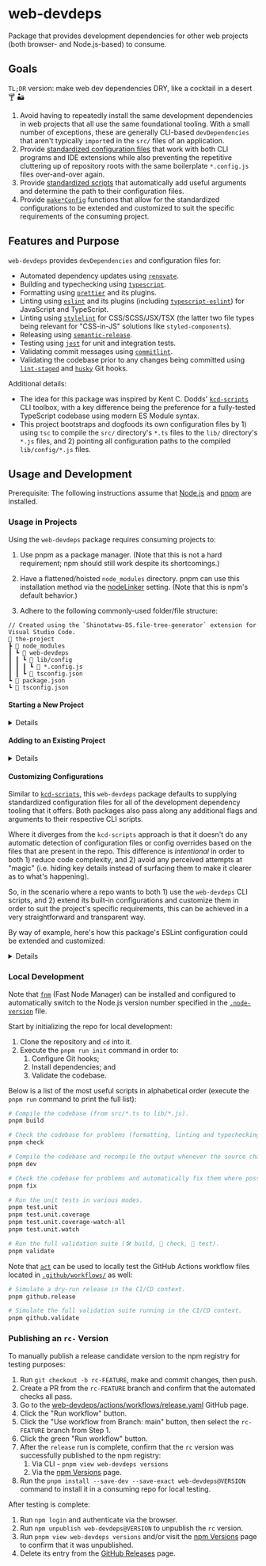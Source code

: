 # web-devdeps

Package that provides development dependencies for other web projects (both browser- and Node.js-based) to consume.

## Goals

`TL;DR` version: make web dev dependencies DRY, like a cocktail in a desert 🍸 🏜️

1. Avoid having to repeatedly install the same development dependencies in web projects that all use the same foundational tooling. With a small number of exceptions, these are generally CLI-based `devDependencies` that aren't typically `import`ed in the `src/` files of an application.
1. Provide [standardized configuration files](./src/config/) that work with both CLI programs and IDE extensions while also preventing the repetitive cluttering up of repository roots with the same boilerplate `*.config.js` files over-and-over again.
1. Provide [standardized scripts](./src/scripts/) that automatically add useful arguments and determine the path to their configuration files.
1. Provide [`make*Config`](./src/exports.ts) functions that allow for the standardized configurations to be extended and customized to suit the specific requirements of the consuming project.

## Features and Purpose

`web-devdeps` provides `devDependencies` and configuration files for:

- Automated dependency updates using [`renovate`](https://docs.renovatebot.com).
- Building and typechecking using [`typescript`](https://www.typescriptlang.org).
- Formatting using [`prettier`](https://prettier.io) and its plugins.
- Linting using [`eslint`](https://eslint.org) and its plugins (including [`typescript-eslint`](https://typescript-eslint.io)) for JavaScript and TypeScript.
- Linting using [`stylelint`](https://stylelint.io) for CSS/SCSS/JSX/TSX (the latter two file types being relevant for "CSS-in-JS" solutions like `styled-components`).
- Releasing using [`semantic-release`](https://semantic-release.gitbook.io/semantic-release).
- Testing using [`jest`](https://jestjs.io) for unit and integration tests.
- Validating commit messages using [`commitlint`](https://commitlint.js.org).
- Validating the codebase prior to any changes being committed using [`lint-staged`](https://github.com/lint-staged/lint-staged) and [`husky`](https://typicode.github.io/husky) Git hooks.

Additional details:

- The idea for this package was inspired by Kent C. Dodds' [`kcd-scripts`][kcd-scripts] CLI toolbox, with a key difference being the preference for a fully-tested TypeScript codebase using modern ES Module syntax.
- This project bootstraps and dogfoods its own configuration files by 1) using `tsc` to compile the `src/` directory's `*.ts` files to the `lib/` directory's `*.js` files, and 2) pointing all configuration paths to the compiled `lib/config/*.js` files.

## Usage and Development

Prerequisite: The following instructions assume that [Node.js](https://nodejs.org/en/download) and [pnpm](https://pnpm.io/installation#using-corepack) are installed.

### Usage in Projects

Using the `web-devdeps` package requires consuming projects to:

1. Use pnpm as a package manager. (Note that this is not a hard requirement; npm should still work despite its shortcomings.)

1. Have a flattened/hoisted `node_modules` directory. pnpm can use this installation method via the [nodeLinker](https://pnpm.io/settings#nodelinker) setting. (Note that this is npm's default behavior.)

1. Adhere to the following commonly-used folder/file structure:

```text
// Created using the `Shinotatwu-DS.file-tree-generator` extension for Visual Studio Code.
📂 the-project
┣ 📂 node_modules
┃ ┗ 📂 web-devdeps
┃ ┃ ┗ 📂 lib/config
┃ ┃ ┃ ┗ 📄 *.config.js
┃ ┃ ┗ 📄 tsconfig.json
┗ 📄 package.json
┗ 📄 tsconfig.json
```

#### Starting a New Project

<details>

**Important:** Replace the `repo-name` placeholder in the commands below with the actual name of the repository.

```sh
# 1. Create and initialize a new Git repository:
mkdir repo-name && cd repo-name && git init

# 2. Use `pnpx` to execute this package's `init-repo` script to write the initial files
#    needed for web-based projects when creating a new Git repository.
#
#    **Tip:** Pass the `--help` flag to print the documentation for the command's flags.
pnpx web-devdeps init-repo repo-name

# 3. Configure the repo to use the Git hooks files in the written `.githooks/` directory
#    and modify the permissions to make all files executable:
git config core.hooksPath ./.githooks/ && chmod u+x ./.githooks/*

# 4. Install the `web-devdeps` version listed in the written `package.json` file:
pnpm install

# 5. (optional) Automatically fix the formatting for all of the written files:
pnpm fix.format

# 6. Note how the key files (`package.json`, `README.md`, `tsconfig.json`, etc.)
#    and folders (`.githooks/`, `.vscode/`) have all been initialized. Open each
#    written file and make updates as needed, then add and commit everything:
git add --all && git commit -m "feat: initial commit"

# 7. Verify that the Git hooks ran automatically and the relevant checks
#    (formatting, linting, testing, typechecking, etc.) were successful.
```

</details>

#### Adding to an Existing Project

<details>

1. Create the `.githooks/` directory and populate it with the following three files:

A. `.githooks/commit-msg`

```sh
#!/usr/bin/env sh
./node_modules/web-devdeps/.githooks/_/commit-msg
```

B. `.githooks/pre-commit`

```sh
#!/usr/bin/env sh
./node_modules/web-devdeps/.githooks/_/pre-commit
```

C. `.githooks/pre-push`

```sh
#!/usr/bin/env sh
./node_modules/web-devdeps/.githooks/_/pre-push
```

2. Create the `.vscode/` directory and populate it with the `settings.json` file:

```json
{
	"eslint.options": {
		"overrideConfigFile": "node_modules/web-devdeps/lib/config/eslint.config.js"
	},
	"prettier.configPath": "node_modules/web-devdeps/lib/config/prettier.config.js",
	"prettier.ignorePath": ".gitignore",
	// (optional) Modify or remove the Stylelint-related lines below as per the tooling needs of the project.
	"stylelint.configFile": "node_modules/web-devdeps/lib/config/stylelint.config.js",
	"stylelint.validate": ["css", "javascriptreact", "scss", "typescriptreact"]
}
```

3. (optional) If it's a frontend project that uses TypeScript, create the `config/` directory and populate it with the `jest.setupFilesAfterEnv.ts` file:

```ts
import "@testing-library/jest-dom";
```

4. Create the `.node-version` file:

```
22
```

5. Install the package as a development dependency:

```sh
pnpm add --save-dev --save-exact web-devdeps
```

6. Go through the `package.json` file and add the following `scripts`, making modifications as needed (i.e. a non-TypeScript project has no use for the `check.types` script, a non-frontend project has no use for the `lint.styles` scripts, a React project that doesn't use a CSS-in-JS runtime library like `styled-components` doesn't need to check `.jsx` or `.tsx` files for linting issues with the styling, etc.):

```json
{
	"scripts": {
		"build": "...",
		"check": "pnpm run /check./",
		"check.format": "pnpm format --check ./",
		"check.lint.js-ts": "pnpm lint.js-ts ./",
		"check.lint.styles": "pnpm lint.styles '**/*.{css,scss,jsx,tsx}'",
		"check.types": "tsc --noEmit",
		"clean": "pnpm run /clean./",
		"clean.caches": "pnpx jest --clear-cache && pnpx web-devdeps clean ./.caches/",
		"clean.deps": "pnpx web-devdeps clean ./node_modules/ ./pnpm-lock.yaml",
		"format": "web-devdeps format",
		"fix": "pnpm run /fix./",
		"fix.format": "pnpm format --write ./",
		"fix.lint.js-ts": "pnpm lint.js-ts --fix ./",
		"fix.lint.styles": "pnpm lint.styles --fix '**/*.{css,scss,jsx,tsx}'",
		"githooks.commit-msg": "web-devdeps githooks.commit-msg",
		"githooks.pre-commit": "web-devdeps githooks.pre-commit",
		"githooks.pre-push": "pnpm validate",
		"init": "git config core.hooksPath ./.githooks/ && pnpm install && pnpm validate",
		"lint.js-ts": "web-devdeps lint.js-ts",
		"lint.styles": "web-devdeps lint.styles",
		"test.unit": "web-devdeps test.unit",
		"test.unit.coverage": "pnpm test.unit --coverage",
		"test.unit.coverage-watch-all": "pnpm test.unit.coverage --watch-all",
		"test.unit.watch": "pnpm test.unit.coverage --watch",
		"validate": "pnpm build && pnpm check && pnpm test.unit.coverage"
	}
}
```

7. Create the `pnpm-workspace.yaml` file:

```yaml
nodeLinker: hoisted
```

8. Create the `renovate.json` file:

```json
{
	"$schema": "https://docs.renovatebot.com/renovate-schema.json",
	"extends": ["github>dustin-ruetz/web-devdeps:renovate.json"]
}
```

9. (optional) If it's a TypeScript project, create the `tsconfig.json` file and make modifications as needed:

```json
{
	"extends": "./node_modules/web-devdeps/tsconfig.json",
	"include": ["./config/", "./src/"],
	"exclude": ["..."],
	"compilerOptions": {
		"outDir": "..."
	}
}
```

10. Try running the validation script:

```sh
pnpm validate
```

11. Remove any previous development dependencies and configuration files that are no longer needed now that they're being provided by the `web-devdeps` package:

```sh
pnpm remove --save-dev eslint jest prettier stylelint # (etc.)
```

</details>

#### Customizing Configurations

Similar to [`kcd-scripts`][kcd-scripts], this `web-devdeps` package defaults to supplying standardized configuration files for all of the development dependency tooling that it offers. Both packages also pass along any additional flags and arguments to their respective CLI scripts.

Where it diverges from the `kcd-scripts` approach is that it doesn't do any automatic detection of configuration files or config overrides based on the files that are present in the repo. This difference is _intentional_ in order to both 1) reduce code complexity, and 2) avoid any perceived attempts at "magic" (i.e. hiding key details instead of surfacing them to make it clearer as to what's happening).

So, in the scenario where a repo wants to both 1) use the `web-devdeps` CLI scripts, and 2) extend its built-in configurations and customize them in order to suit the project's specific requirements, this can be achieved in a very straightforward and transparent way.

By way of example, here's how this package's ESLint configuration could be extended and customized:

<details>

1. Create the `config/eslint.config.js` file (note that the directory, filename and extension are all arbitrary; it can be located anywhere, it can be named anything, it can be a ".mjs" file, etc.) and customize it:

```js
// Refer to the `https://github.com/dustin-ruetz/web-devdeps/blob/main/src/exports.ts` file
// for the full list of `make*Config` functions that this package offers.
import {makeESLintConfig} from "web-devdeps";

export default [
	...(await makeESLintConfig()),
	{
		rules: {
			// Note: This rule is configured to `"warn"` by default.
			"no-console": "error",
		},
	},
];
```

2. Modify the following two files so that they point to the custom `config/eslint.config.js` file:

A. `.vscode/settings.json`

```json
{
	"eslint.options": {
		"overrideConfigFile": "config/eslint.config.js"
	}
}
```

B. `package.json`

```json
{
	"scripts": {
		"lint.js-ts": "web-devdeps lint.js-ts --config ./config/eslint.config.js"
	}
}
```

3. In VS Code, restart the ESLint server or reload the window.

4. Open a JS or TS file, add a `console.log()` statement to it, then verify that both the ESLint IDE extension and the `lint.js-ts` script report the file as having the `no-console` error.

As a final related note on providing transparency and avoiding "magic", this is also why the package's CLI scripts include their paths and flags (both the built-in ones that are automatically added, as well as any additional passed flags) in the terminal output when they're run. In this example, executing the `lint.js-ts` script will produce the following output:

```txt
pnpm lint.js-ts ./src/no-console.ts

> the-project@1.0.0 lint.js-ts
> web-devdeps lint.js-ts --config ./config/eslint.config.js ./src/no-console.ts

📚 eslint command being run (as generated by ./node_modules/web-devdeps/lib/scripts/runCLI.js):
> eslint --config ./config/eslint.config.js --cache --cache-location ./.caches/.eslintcache ./src/no-console.ts

/Users/username/repos/the-project/src/no-console.ts
  1:1  error  Unexpected console statement  no-console

✖ 1 problem (1 error, 0 warnings)

📚 eslint terminated with non-zero exit code 1.
```

</details>

### Local Development

Note that [`fnm`](https://github.com/Schniz/fnm) (Fast Node Manager) can be installed and configured to automatically switch to the Node.js version number specified in the [`.node-version`](./.node-version) file.

Start by initializing the repo for local development:

1. Clone the repository and `cd` into it.
1. Execute the `pnpm run init` command in order to:
   1. Configure Git hooks;
   1. Install dependencies; and
   1. Validate the codebase.

Below is a list of the most useful scripts in alphabetical order (execute the `pnpm run` command to print the full list):

```sh
# Compile the codebase (from src/*.ts to lib/*.js).
pnpm build

# Check the codebase for problems (formatting, linting and typechecking).
pnpm check

# Compile the codebase and recompile the output whenever the source changes.
pnpm dev

# Check the codebase for problems and automatically fix them where possible (formatting and linting).
pnpm fix

# Run the unit tests in various modes.
pnpm test.unit
pnpm test.unit.coverage
pnpm test.unit.coverage-watch-all
pnpm test.unit.watch

# Run the full validation suite (🛠️ build, 🧐 check, 🧪 test).
pnpm validate
```

Note that [`act`](https://nektosact.com) can be used to locally test the GitHub Actions workflow files located in [`.github/workflows/`](.github/workflows/) as well:

```sh
# Simulate a dry-run release in the CI/CD context.
pnpm github.release

# Simulate the full validation suite running in the CI/CD context.
pnpm github.validate
```

### Publishing an `rc-` Version

To manually publish a release candidate version to the npm registry for testing purposes:

1. Run `git checkout -b rc-FEATURE`, make and commit changes, then push.
1. Create a PR from the `rc-FEATURE` branch and confirm that the automated checks all pass.
1. Go to the [web-devdeps/actions/workflows/release.yaml](https://github.com/dustin-ruetz/web-devdeps/actions/workflows/release.yaml) GitHub page.
1. Click the "Run workflow" button.
1. Click the "Use workflow from Branch: main" button, then select the `rc-FEATURE` branch from Step 1.
1. Click the green "Run workflow" button.
1. After the `release` run is complete, confirm that the `rc` version was successfully published to the npm registry:
   1. Via CLI - `pnpm view web-devdeps versions`
   1. Via the [npm Versions][npm-web-devdeps-versions] page.
1. Run the `pnpm install --save-dev --save-exact web-devdeps@VERSION` command to install it in a consuming repo for local testing.

After testing is complete:

1. Run `npm login` and authenticate via the browser.
1. Run `npm unpublish web-devdeps@VERSION` to unpublish the `rc` version.
1. Run `pnpm view web-devdeps versions` and/or visit the [npm Versions][npm-web-devdeps-versions] page to confirm that it was unpublished.
1. Delete its entry from the [GitHub Releases](https://github.com/dustin-ruetz/web-devdeps/releases) page.

[kcd-scripts]: https://github.com/kentcdodds/kcd-scripts
[npm-web-devdeps-versions]: https://www.npmjs.com/package/web-devdeps?activeTab=versions
